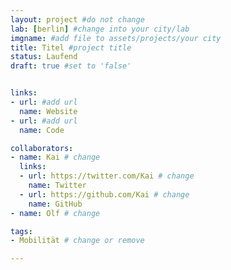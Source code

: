 ```yaml
---
layout: project #do not change
lab: [berlin] #change into your city/lab
imgname: #add file to assets/projects/your city
title: Titel #project title
status: Laufend
draft: true #set to 'false'


links:
- url: #add url
  name: Website
- url: #add url
  name: Code

collaborators:
- name: Kai # change
  links:
  - url: https://twitter.com/Kai # change
    name: Twitter
  - url: https://github.com/Kai # change
    name: GitHub
- name: Olf # change

tags:
- Mobilität # change or remove

---
```

<!--short project description here-->
